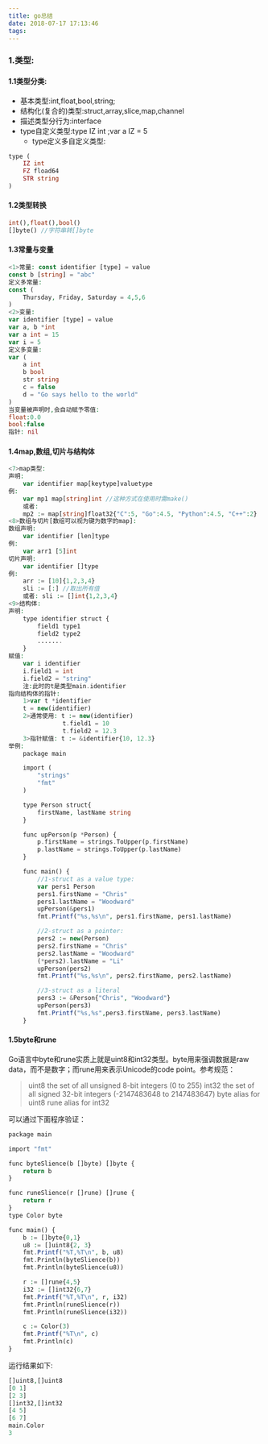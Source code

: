 ```yaml
---
title: go总结
date: 2018-07-17 17:13:46
tags:
---
```


### 1.类型:
#### 1.1类型分类:

- 基本类型:int,float,bool,string;
- 结构化(复合的)类型:struct,array,slice,map,channel
- 描述类型分行为:interface
- type自定义类型:type IZ int ;var a IZ = 5
    - type定义多自定义类型:
```php
type (
	IZ int
	FZ fload64
	STR string
)
```

#### 1.2类型转换
```php
int(),float(),bool()
[]byte() //字符串转[]byte
```

#### 1.3常量与变量
```php
<1>常量: const identifier [type] = value
const b [string] = "abc"
定义多常量:
const (
	Thursday, Friday, Saturday = 4,5,6
)
<2>变量:
var identifier [type] = value
var a, b *int
var a int = 15
var i = 5
定义多变量:
var (
	a int
	b bool
	str string
	c = false
	d = "Go says hello to the world"
)
当变量被声明时,会自动赋予零值:
float:0.0
bool:false
指针: nil
```

#### 1.4map,数组,切片与结构体
```php
<7>map类型:
声明:
	var identifier map[keytype]valuetype
例:
	var mp1 map[string]int //这种方式在使用时需make()
	或者:
	mp2 := map[string]float32{"C":5, "Go":4.5, "Python":4.5, "C++":2}
<8>数组与切片[数组可以视为键为数字的map]:
数组声明:
	var identifier [len]type
例:
	var arr1 [5]int
切片声明:
    var identifier []type
例:
    arr := [10]{1,2,3,4}
    sli := [:] //取出所有值
    或者: sli := []int{1,2,3,4}
<9>结构体:
声明:
	type identifier struct {
		field1 type1
		field2 type2
		.......
	}
赋值:
	var i identifier
	i.field1 = int
	i.field2 = "string"
	注:此时的t是类型main.identifier
指向结构体的指针:
	1>var t *identifier
	t = new(identifier) 
	2>通常使用: t := new(identifier)
			   t.field1 = 10
			   t.field2 = 12.3
	3>指针赋值: t := &identifier{10, 12.3}
举例:
	package main

	import (
		"strings"
		"fmt"
	)

	type Person struct{
		firstName, lastName string
	}

	func upPerson(p *Person) {
		p.firstName = strings.ToUpper(p.firstName)
		p.lastName = strings.ToUpper(p.lastName)
	}

	func main() {
		//1-struct as a value type:
		var pers1 Person
		pers1.firstName = "Chris"
		pers1.lastName = "Woodward"
		upPerson(&pers1)
		fmt.Printf("%s,%s\n", pers1.firstName, pers1.lastName)

		//2-struct as a pointer:
		pers2 := new(Person)
		pers2.firstName = "Chris"
		pers2.lastName = "Woodward"
		(*pers2).lastName = "Li"
		upPerson(pers2)
		fmt.Printf("%s,%s\n", pers2.firstName, pers2.lastName)

		//3-struct as a literal
		pers3 := &Person{"Chris", "Woodward"}
		upPerson(pers3)
		fmt.Printf("%s,%s",pers3.firstName, pers3.lastName)
	}
```

#### 1.5byte和rune

Go语言中byte和rune实质上就是uint8和int32类型。byte用来强调数据是raw data，而不是数字；而rune用来表示Unicode的code point。参考规范：
> uint8       the set of all unsigned  8-bit integers (0 to 255)
> int32       the set of all signed 32-bit integers (-2147483648 to 2147483647)
> byte        alias for uint8
> rune        alias for int32

可以通过下面程序验证：

```php
package main

import "fmt"

func byteSlience(b []byte) []byte {
	return b
}

func runeSlience(r []rune) []rune {
	return r
}
type Color byte

func main() {
	b := []byte{0,1}
	u8 := []uint8{2, 3}
	fmt.Printf("%T,%T\n", b, u8)
	fmt.Println(byteSlience(b))
	fmt.Println(byteSlience(u8))

	r := []rune{4,5}
	i32 := []int32{6,7}
	fmt.Printf("%T,%T\n", r, i32)
	fmt.Println(runeSlience(r))
	fmt.Println(runeSlience(i32))

	c := Color(3)
	fmt.Printf("%T\n", c)
	fmt.Println(c)
}
```

运行结果如下:

```php
[]uint8,[]uint8
[0 1]
[2 3]
[]int32,[]int32
[4 5]
[6 7]
main.Color
3
```